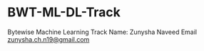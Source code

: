 # BWT-ML-DL-Track
Bytewise Machine Learning Track 
Name: Zunysha Naveed 
Email zunysha.ch.n19@gmail.com 
